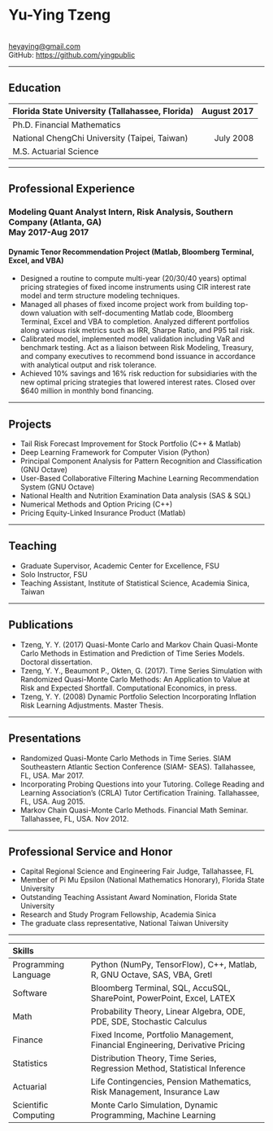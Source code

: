 # Yu-Ying Tzeng
<br/>heyaying@gmail.com
<br/>GitHub: https://github.com/yingpublic

********

## Education

| Florida State University (Tallahassee, Florida) | August 2017 |
| -------------------------------------|------------:|
| Ph.D. Financial Mathematics                         |             |
| National ChengChi University (Taipei, Taiwan)      | July 2008|
| M.S. Actuarial Science                         | &nbsp;      |

********

## Professional Experience

### Modeling Quant Analyst Intern, Risk Analysis, Southern Company (Atlanta, GA) <br/> <span style="text-align:right;">May 2017-Aug 2017</span>
#### Dynamic Tenor Recommendation Project (Matlab, Bloomberg Terminal, Excel, and VBA)
* Designed a routine to compute multi-year (20/30/40 years) optimal pricing strategies of fixed income instruments using CIR interest rate model and term structure modeling techniques.
* Managed all phases of fixed income project work from building top-down valuation with self-documenting Matlab code, Bloomberg Terminal, Excel and VBA to completion. Analyzed different portfolios along various risk metrics such as IRR, Sharpe Ratio, and P95 tail risk.
* Calibrated model, implemented model validation including VaR and benchmark testing. Act as a liaison between Risk Modeling, Treasury, and company executives to recommend bond issuance in accordance with analytical output and risk tolerance.
* Achieved 10% savings and 16% risk reduction for subsidiaries with the new optimal pricing strategies that lowered interest rates. Closed over $640 million in monthly bond financing.


********

## Projects

* Tail Risk Forecast Improvement for Stock Portfolio (C++ & Matlab)
* Deep Learning Framework for Computer Vision (Python)
* Principal Component Analysis for Pattern Recognition and Classification (GNU Octave)
* User-Based Collaborative Filtering Machine Learning Recommendation System (GNU Octave)
* National Health and Nutrition Examination Data analysis (SAS & SQL)
* Numerical Methods and Option Pricing (C++)
* Pricing Equity-Linked Insurance Product (Matlab)



********

## Teaching

* Graduate Supervisor, Academic Center for Excellence, FSU
* Solo Instructor, FSU
* Teaching Assistant, Institute of Statistical Science, Academia Sinica, Taiwan

********

## Publications

* Tzeng, Y. Y. (2017) Quasi-Monte Carlo and Markov Chain Quasi-Monte Carlo Methods in Estimation and Prediction of Time Series Models. Doctoral dissertation.
* Tzeng, Y. Y., Beaumont P., Okten, G. (2017). Time Series Simulation with Randomized Quasi-Monte Carlo Methods: An Application to Value at Risk and Expected Shortfall. Computational Economics, in press.
* Tzeng, Y. Y. (2008) Dynamic Portfolio Selection Incorporating Inflation Risk Learning Adjustments. Master Thesis.

********

## Presentations

* Randomized Quasi-Monte Carlo Methods in Time Series. SIAM Southeastern Atlantic Section Conference (SIAM- SEAS). Tallahassee, FL, USA. Mar 2017.
* Incorporating Probing Questions into your Tutoring. College Reading and Learning Association’s (CRLA) Tutor Certification Training. Tallahassee, FL, USA. Aug 2015.
* Markov Chain Quasi-Monte Carlo Methods. Financial Math Seminar. Tallahassee, FL, USA. Nov 2012.

********

## Professional Service and Honor

* Capital Regional Science and Engineering Fair Judge, Tallahassee, FL
* Member of Pi Mu Epsilon (National Mathematics Honorary), Florida State University
* Outstanding Teaching Assistant Award Nomination, Florida State University
* Research and Study Program Fellowship, Academia Sinica
* The graduate class representative, National Taiwan University




*********

| Skills                                                 | &nbsp;                                                |
| :----------------------------------------------------- | :---------------------------------------------------- |
| Programming Language | Python (NumPy, TensorFlow), C++, Matlab, R, GNU Octave, SAS, VBA, Gretl                |
| Software      | Bloomberg Terminal, SQL, AccuSQL, SharePoint, PowerPoint, Excel, LATEX |
| Math    | Probability Theory, Linear Algebra, ODE, PDE, SDE, Stochastic Calculus   |
| Finance                              | Fixed Income, Portfolio Management, Financial Engineering, Derivative Pricing                                          |
| Statistics                              | Distribution Theory, Time Series, Regression Method, Statistical Inference                                          |
| Actuarial                              | Life Contingencies, Pension Mathematics, Risk Management, Insurance Law                                         |
| Scientific Computing                              | Monte Carlo Simulation, Dynamic Programming, Machine Learning                                          |
